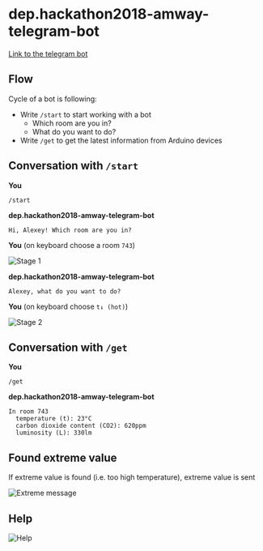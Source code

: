 # dep.hackathon2018-amway-telegram-bot

[Link to the telegram bot](http://t.me/dep_hackathon2018_amway_bot)

## Flow

Cycle of a bot is following:

- Write `/start` to start working with a bot
  - Which room are you in?
  - What do you want to do?
- Write `/get` to get the latest information from Arduino devices

## Conversation with `/start`

**You**
```
/start
```

**dep.hackathon2018-amway-telegram-bot**
```
Hi, Alexey! Which room are you in?
```

**You** (on keyboard choose a room `743`)

![Stage 1](https://github.com/Beraliv/dep.hackathon2018-amway-telegram-bot/blob/master/images/tg-bot-stage-1.png)

**dep.hackathon2018-amway-telegram-bot**
```
Alexey, what do you want to do?
```

**You** (on keyboard choose `t↓ (hot)`)

![Stage 2](https://github.com/Beraliv/dep.hackathon2018-amway-telegram-bot/blob/master/images/tg-bot-stage-2.png)

## Conversation with `/get`

**You**
```
/get
```

**dep.hackathon2018-amway-telegram-bot**
```
In room 743
  temperature (t): 23°C
  carbon dioxide content (CO2): 620ppm
  luminosity (L): 330lm
```

## Found extreme value

If extreme value is found (i.e. too high temperature), extreme value is sent

![Extreme message](https://github.com/Beraliv/dep.hackathon2018-amway-telegram-bot/blob/master/images/tg-bot-extreme.png)

## Help

![Help](https://github.com/Beraliv/dep.hackathon2018-amway-telegram-bot/blob/master/images/tg-bot-help.png)
